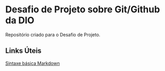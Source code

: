 # Desafio de Projeto sobre Git/Github da DIO
Repositório criado para o Desafio de Projeto.

## Links Úteis

[Sintaxe básica Markdown](https://www.markdownguide.org/basic-syntax/)

